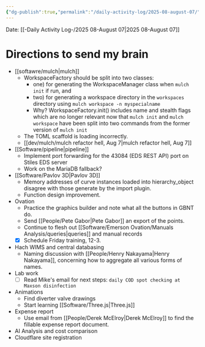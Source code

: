 ```yaml
---
{"dg-publish":true,"permalink":"/daily-activity-log/2025-08-august-07/","noteIcon":"","created":"2025-08-07T11:26:27.369-05:00"}
---
```


Date: [[-Daily Activity Log-/2025 08-August 07\|2025 08-August 07]]

# Directions to send my brain
- [[softawre/mulch\|mulch]]
	- WorkspaceFactory should be split into two classes: 
		- one) for generating the WorkspaceManager class when `mulch init` if run, and 
		- two) for generating a workspace directory in the `workspaces` directory using `mulch workspace -n myspecialname`
		- Why? WorkspaceFactory.init() includes name and stealth flags which are no longer relevant now that `mulch init` and `mulch workspace` have been split into two commands from the former version of `mulch init`
	- The TOML scaffold is loading incorrectly. 
	- [[dev/mulch/mulch refactor hell, Aug 7\|mulch refactor hell, Aug 7]]
- [[Software/pipeline\|pipeline]]
	- Implement port forwarding for the 43084 (EDS REST API) port on Stiles EDS server
	- Work on the MariaDB fallback?
- [[Software/Pavlov 3D\|Pavlov 3D]]
	- Memory addresses of curve instances loaded into hierarchy_object disagree with those generate by the import plugin.
	- Function design improvement.
- Ovation
	- Practice the graphics builder and note what all the buttons in GBNT do.
	- Send [[People/Pete Gabor\|Pete Gabor]] an export of the points.
	- Continue to flesh out [[Software/Emerson Ovation/Manuals Analysis/queries\|queries]] and manual records
	- [x] Schedule Friday training, 12-3.
- Hach WIMS and central databasing
	- Naming discussion with [[People/Henry Nakayama\|Henry Nakayama]], concerning how to aggregate all various forms of names.
- Lab work
	- [ ] Read Mike's email for next steps: `daily COD spot checking at Maxson disinfection`
- Animations
	- Find diverter valve drawings
	- Start learning [[Software/Three.js\|Three.js]]
- Expense report
	- Use email from [[People/Derek McElroy\|Derek McElroy]] to find the fillable expense report document.
- AI Analysis and cost comparison
- Cloudflare site registration
	